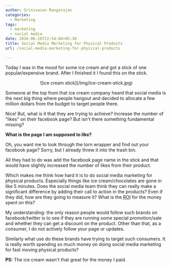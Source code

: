 ```yaml
---
author: Srinivasan Rangarajan
categories: 
  - Marketing
tags:
  - marketing
  - social media
date: 2016-06-26T22:54:04+05:30
title: Social Media Marketing for Physical Products
url: /social-media-marketing-for-physical-products

---
```


Today I was in the mood for some ice cream and got a stick of one popular/expensive brand. After I finished it I found this on the stick.

<!--more-->
<center>
![ice cream stick](/img/ice-cream-stick.jpg)
</center>

Someone at the top from that ice cream company heard that social media is the next big thing where people hangout and decided to allocate a few million dollars from the budget to target people there. 

Nice! But, what is it that they are trying to achieve? Increase the number of "likes" on their facebook page? But isn't there something fundamental missing? 

**What is the page I am supposed to like?**

Oh, you want me to look through the torn wrapper and find out your facebook page? Sorry, but I already threw it into the trash bin. 

All they had to do was add the facebook page name in the stick and that would have slightly increased the number of likes from their product.

Which makes me think how hard it is to do social media marketing for physical products. Especially things like ice cream/chocolates are gone in like 5 minutes. Does the social media team think they can really make a significant difference by adding their call to action in the products? Even if they did, how are they going to measure it? What is the <abbr title="Return on Investment">ROI</abbr> for the money spent on this?

My understanding: the only reason people would follow such brands on facebook/twitter is to see if they are running some special promotion/sale and whether they can get a discount on the product. Other than that, as a consumer, I do not actively follow your page or updates. 

Similarly what use do these brands have trying to target such consumers. It is really worth spending so much money on doing social media marketing for fast moving physical products?

**PS:** The ice cream wasn't that great for the money I paid. 
